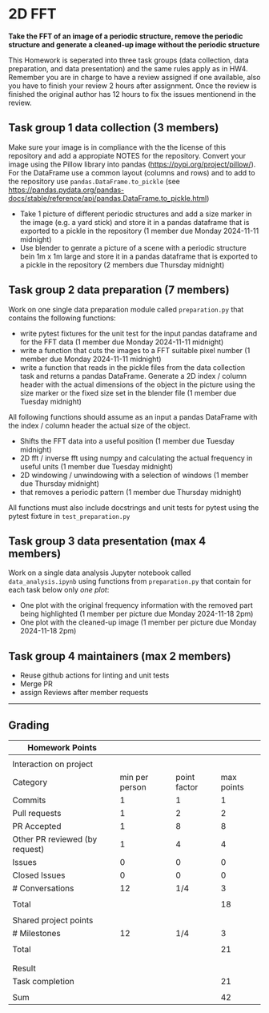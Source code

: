 # 2D FFT

**Take the FFT of an image of a periodic structure, remove the periodic structure and generate a cleaned-up image without the periodic structure**

This Homework is seperated into three task groups (data collection, data preparation, and data presentation) and the same rules apply as in HW4.
Remember you are in charge to have a review assigned if one available, also you have to finish your review 2 hours after assignment.
Once the review is finished the original author has 12 hours to fix the issues mentionend in the review.

## Task group 1 data collection (3 members)
Make sure your image is in compliance with the the license of this repository and add a appropiate NOTES for the repository.
Convert your image using the Pillow library into pandas (https://pypi.org/project/pillow/).
For the DataFrame use a common layout (columns and rows) and to add to the repository use `pandas.DataFrame.to_pickle` (see https://pandas.pydata.org/pandas-docs/stable/reference/api/pandas.DataFrame.to_pickle.html)
- Take 1 picture of different periodic structures and add a size marker in the image (e.g. a yard stick) and store it in a pandas dataframe that is exported to a pickle in the repository (1 member due Monday 2024-11-11 midnight)
- Use blender to genrate a picture of a scene with a periodic structure bein 1m x 1m large and store it in a pandas dataframe that is exported to a pickle in the repository (2 members due Thursday midnight)

## Task group 2 data preparation (7 members)
Work on one single data preparation module called `preparation.py`  that contains the following functions:
- write pytest fixtures for the unit test for the input pandas dataframe and for the FFT data (1 member due Monday 2024-11-11 midnight)
- write a function that cuts the images to a FFT suitable pixel number (1 member due Monday 2024-11-11 midnight)
- write a function that reads in the pickle files from the data collection task and returns a pandas DataFrame.
Generate a 2D index / column header with the actual dimensions of the object in the picture using the size marker or the fixed size set in the blender file (1 member due Tuesday midnight)
  
All following functions should assume as an input a pandas DataFrame with the index / column header the actual size of the object.
- Shifts the FFT data into a useful position  (1 member due Tuesday midnight)
- 2D fft / inverse fft using numpy and calculating the actual frequency in useful units (1 member due Tuesday midnight)
- 2D windowing / unwindowing with a selection of windows (1 member due Thursday midnight)
- that removes a periodic pattern (1 member due Thursday midnight)

All functions must also include docstrings and unit tests for pytest using the pytest fixture in `test_preparation.py`

## Task group 3 data presentation (max 4 members)
Work on a single data analysis Jupyter notebook called `data_analysis.ipynb` using functions from `preparation.py` that contain for each task below only *one plot*:

- One plot with the original frequency information with the removed part being highlighted (1 member per picture due Monday 2024-11-18 2pm)
- One plot with the cleaned-up image (1 member per picture due Monday 2024-11-18 2pm)

## Task group 4 maintainers (max 2 members)
- Reuse github actions for linting and unit tests
- Merge PR
- assign Reviews after member requests
  
---
## Grading

| Homework Points                  |                |              |            |
| -------------------------------- | -------------- | ------------ | ---------- |
|                                  |                |              |            |
| Interaction on project           |                |              |            |
| Category                         | min per person | point factor | max points |
| Commits                          | 1              | 1            | 1          |
| Pull requests                    | 1              | 2            | 2          |
| PR Accepted                      | 1              | 8            | 8          |
| Other PR reviewed (by request)   | 1              | 4            | 4          |     
| Issues                           | 0              | 0            | 0          | 
| Closed Issues                    | 0              | 0            | 0          |
| \# Conversations                 | 12             | 1/4          | 3          |
|                                  |                |              |            |
| Total                            |                |              | 18         |
|                                  |                |              |            |
| Shared project points            |                |              |            |
| \# Milestones                    | 12             | 1/4          | 3          |
|                                  |                |              |            |
| Total                            |                |              | 21         |
|                                  |                |              |            |
|                                  |                |              |            |
| Result                           |                |              |            |
| Task completion                  |                |              | 21         |
|                                  |                |              |            |
| Sum                              |                |              | 42         |
